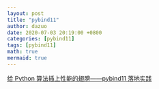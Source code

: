 ```yaml
---
layout: post
title: "pybind11"
author: dazuo
date: 2020-07-03 20:19:00 +0800
categories: [pybind11]
tags: [pybind11]
math: true
mermaid: true
---
```




[给 Python 算法插上性能的翅膀——pybind11 落地实践](https://zhuanlan.zhihu.com/p/444805518)

